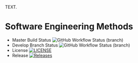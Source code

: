 TEXT.

# Software Engineering Methods
* Master Build Status ![GitHub Workflow Status (branch)](https://img.shields.io/github/actions/workflow/status/J-Priestly/sem/main.yml?branch=master)
* Develop Branch Status ![GitHub Workflow Status (branch)](https://img.shields.io/github/actions/workflow/status/J-Priestly/sem/main.yml?branch=develop)
* License [![LICENSE](https://img.shields.io/github/license/J-Priestly/sem.svg?style=flat-square)](https://github.com/J-Priestly/sem/blob/master/LICENSE)
* Release [![Releases](https://img.shields.io/github/release/J-Priestly/sem/all.svg?style=flat-square)](https://github.com/J-Priestly/sem/releases)
